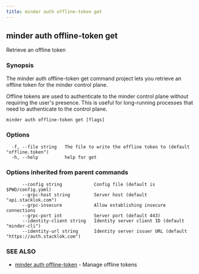 ```yaml
---
title: minder auth offline-token get
---
```

## minder auth offline-token get

Retrieve an offline token

### Synopsis

The minder auth offline-token get command project lets you retrieve an offline token
for the minder control plane.

Offline tokens are used to authenticate to the minder control plane without
requiring the user's presence. This is useful for long-running processes
that need to authenticate to the control plane.

```
minder auth offline-token get [flags]
```

### Options

```
  -f, --file string   The file to write the offline token to (default "offline.token")
  -h, --help          help for get
```

### Options inherited from parent commands

```
      --config string            Config file (default is $PWD/config.yaml)
      --grpc-host string         Server host (default "api.stacklok.com")
      --grpc-insecure            Allow establishing insecure connections
      --grpc-port int            Server port (default 443)
      --identity-client string   Identity server client ID (default "minder-cli")
      --identity-url string      Identity server issuer URL (default "https://auth.stacklok.com")
```

### SEE ALSO

* [minder auth offline-token](minder_auth_offline-token.md)	 - Manage offline tokens

